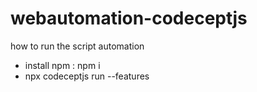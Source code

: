 # webautomation-codeceptjs

how to run the script automation 
- install npm : npm i 
- npx codeceptjs run --features